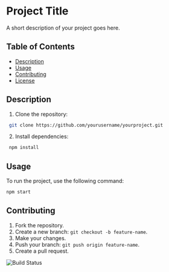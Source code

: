 # Project Title
A short description of your project goes here.

## Table of Contents
- [Description](#description)
- [Usage](#usage)
- [Contributing](#contributing)
- [License](#license)

## Description
1. Clone the repository:
```bash
 git clone https://github.com/yourusername/yourproject.git
```

2. Install dependencies:
```bash
 npm install
 ```

 ## Usage
To run the project, use the following command:
```bash
npm start
```

## Contributing
1. Fork the repository.
2. Create a new branch: `git checkout -b feature-name`.
3. Make your changes.
4. Push your branch: `git push origin feature-name`.
5. Create a pull request.


![Build Status](https://travis-ci.org/yourusername/yourproject.svg?branch=main)